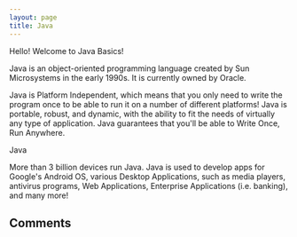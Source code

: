 ```yaml
---
layout: page
title: Java
---
```


Hello! Welcome to Java Basics!

Java is an object-oriented programming language created by Sun Microsystems in the early 1990s. It is currently owned by Oracle.



Java is Platform Independent, which means that you only need to write the program once to be able to run it on a number of different platforms!
Java is portable, robust, and dynamic, with the ability to fit the needs of virtually any type of application.
Java guarantees that you'll be able to Write Once, Run Anywhere.

Java

More than 3 billion devices run Java.
Java is used to develop apps for Google's Android OS, various Desktop Applications, such as media players, antivirus programs, Web Applications, Enterprise Applications (i.e. banking), and many more!



## Comments
